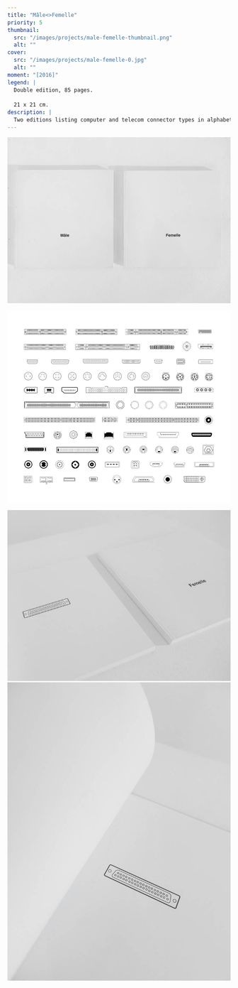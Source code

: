 ```yaml
---
title: "Mâle<>Femelle"
priority: 5
thumbnail:
  src: "/images/projects/male-femelle-thumbnail.png"
  alt: ""
cover:
  src: "/images/projects/male-femelle-0.jpg"
  alt: ""
moment: "[2016]"
legend: |
  Double edition, 85 pages. 
  
  21 x 21 cm.
description: |
  Two editions listing computer and telecom connector types in alphabetical order. One lists males, the other females.
---
```


![](/images/projects/male-femelle-3.jpg)

![](/images/projects/male-femelle-1.jpg)

![](/images/projects/male-femelle-4.jpg)
![](/images/projects/male-femelle-2.jpg)

